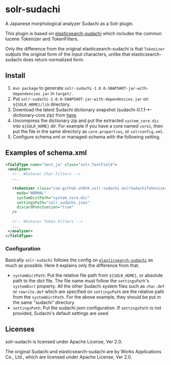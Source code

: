 # solr-sudachi

A Japanese morphological analyzer Sudachi as a Solr plugin.

This plugin is based on [elasticsearch-sudachi](https://github.com/WorksApplications/elasticsearch-sudachi)
which includes the common lucene Tokenizer and TokenFilters.

Only the difference from the original elasticsearch-sudachi is that
`Tokenizer` outputs the original form of the input characters,
unlike that elasticsearch-sudachi does return normalized form.

## Install

1. `mvn package` to generate `solr-sudachi-1.0.0-SNAPSHOT-jar-with-dependencies.jar` in `target/`.
2. Put `solr-sudachi-1.0.0-SNAPSHOT-jar-with-dependencies.jar` on `${SOLR_HOME}/lib` directory.
3. Download the latest Sudachi dictionary snapshot (sudachi-0.1.1-*-dictionary-core.zip) 
from [here](https://oss.sonatype.org/content/repositories/snapshots/com/worksap/nlp/sudachi/0.1.1-SNAPSHOT/).
4. Uncompress the dictionary zip and put the extracted `system_core.dic` into `${SOLR_HOME}` dir.
For example if you have a core named `core1`, then put the file in the same directory as `core.properties`,
or `solrconfig.xml`.
5. Configure schema.xml or managed-schema with the following setting.

## Examples of schema.xml

```xml
<fieldType name="text_ja" class="solr.TextField">
 <analyzer>
   <!-- Whatever Char Filters -->
   ...
   
   <tokenizer class="com.github.sh0nk.solr.sudachi.SolrSudachiTokenizerFactory"
     mode="NORMAL"
     systemDictPath="system_core.dic"
     settingsPath="solr_sudachi.json"
     discardPunctuation="true"
   />
   
   <!-- Whatever Token Filters -->
   ...
 </analyzer>
</fieldType>
```

### Configuration

Basically `solr-sudachi` follows the config on
 [`elasticsearch-sudachi`](https://github.com/WorksApplications/elasticsearch-sudachi#configuration)
as much as possible. Here it explains only the difference from that.

- `systemDictPath`: Put the relative file path from `${SOLR_HOME}`, or 
absolute path to the dict file. The file name must follow the `settingsPath`'s 
`systemDict` property. All the other Sudachi system files such as `char.def` or 
`rewrite.def` which are specified on `settingsPath` are the relative path 
from the `systemDictPath`. For the above example, they should be put
in the same "sudachi" directory.
- `settingsPath`: Put the sudachi json configuration. 
If `settingsPath` is not provided, Sudachi's default settings are used.


## Licenses

solr-sudachi is licensed under Apache License, Ver 2.0.

The original Sudachi and elasticsearch-sudachi are 
by Works Applications Co., Ltd., which are licensed under Apache License,
Ver 2.0.

